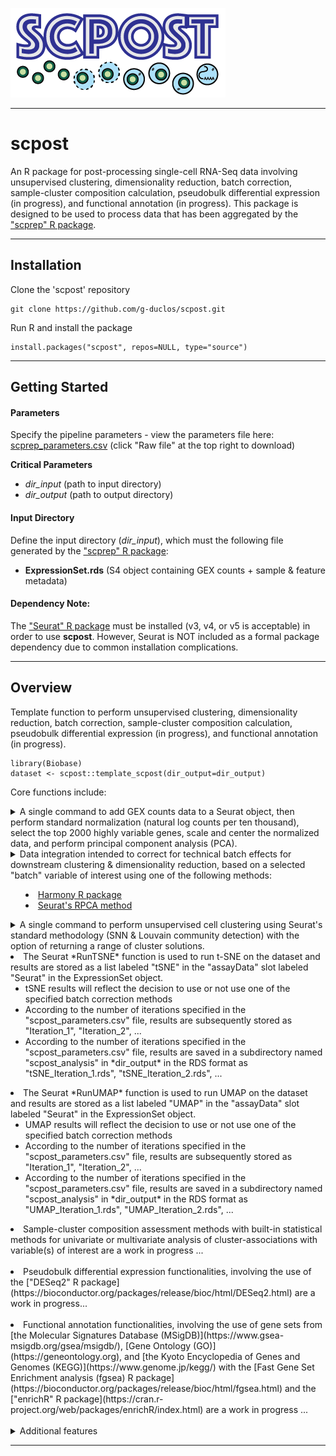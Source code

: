 ![Logo](inst/extdata/scpost_Logo.png)

***

# scpost
An R package for post-processing single-cell RNA-Seq data involving unsupervised clustering, dimensionality reduction, batch correction, sample-cluster composition calculation, pseudobulk differential expression (in progress), and functional annotation (in progress). This package is designed to be used to process data that has been aggregated by the ["scprep" R package](https://github.com/g-duclos/scprep).

***

## Installation

Clone the 'scpost' repository
```
git clone https://github.com/g-duclos/scpost.git
```

Run R and install the package
```
install.packages("scpost", repos=NULL, type="source")
```

***

## Getting Started

#### Parameters
Specify the pipeline parameters - view the parameters file here: [scprep_parameters.csv](inst/extdata/scpost_parameters.csv) (click "Raw file" at the top right to download)

**Critical Parameters**
* *dir_input* (path to input directory)
* *dir_output* (path to output directory)

#### Input Directory
Define the input directory (*dir_input*), which must the following file generated by the ["scprep" R package](https://github.com/g-duclos/scprep):
* **ExpressionSet.rds** (S4 object containing GEX counts + sample & feature metadata)

#### Dependency Note:
The ["Seurat" R package](https://satijalab.org/seurat/) must be installed (v3, v4, or v5 is acceptable) in order to use **scpost**. However, Seurat is NOT included as a formal package dependency due to common installation complications.

***

## Overview

Template function to perform unsupervised clustering, dimensionality reduction, batch correction, sample-cluster composition calculation, pseudobulk differential expression (in progress), and functional annotation (in progress).

```
library(Biobase)
dataset <- scpost::template_scpost(dir_output=dir_output)
```

Core functions include:

<details>
	<summary>
		A single command to add GEX counts data to a Seurat object, then perform standard normalization (natural log counts per ten thousand), select the top 2000 highly variable genes, scale and center the normalized data, and perform principal component analysis (PCA).
	</summary>
<pre>
# Select high quality cells
cells <- dataset$ID[which(dataset$Cell_Filter == "Cell")]
</pre>
<pre>
# Select genes with minimum expression requirements
genes <- Biobase::fData(dataset)$Ensembl[which(fData(dataset)$Gene_Filter == "Expressed")]
</pre>
<pre>
# Build Seurat object, normalize, select HVG, scale, & PCA
seurat.obj <- scpost::scpost_seurat_init(
    counts=counts[genes, cells],
    pc_max=pc_max,
    verbose=verbose)
</pre>
</details>


<details>
	<summary>
		Data integration intended to correct for technical batch effects for downstream clustering & dimensionality reduction, based on a selected "batch" variable of interest using one of the following methods:
		<ul><li>
			<a href="https://github.com/immunogenomics/harmony">Harmony R package</a>
		</li>
		<li>
			<a href="https://satijalab.org/seurat/articles/integration_rpca.html">Seurat's RPCA method</a>
		</li>
	</summary>
<pre>
# Select batch metadata according to metadata variable of interest
batch_metadata <- Biobase::pData(dataset)[colnames(seurat.obj), batch_var]
names(batch_metadata) <- colnames(seurat.obj)
</pre>
<pre>
# Perform batch correction with "harmony" or "rpca" method
seurat.obj <- scpost::scpost_batch_correction(
   	seurat.obj=seurat.obj,
    batch_metadata=batch_metadata,
    method=reduction,
    pc_max=pc_max,
    verbose=verbose)
</pre>
</details>

<details>
	<summary>
		A single command to perform unsupervised cell clustering using Seurat's standard methodology (SNN & Louvain community detection) with the option of returning a range of cluster solutions.
	</summary>
<pre>
# Perform unsupervised clustering
seurat.obj <- scpost::scpost_seurat_cluster(
	seurat.obj=seurat.obj,
	pc_max=pc_max,
	resolution=res,
	reduction=reduction,
	seurat_return=TRUE,
	verbose=verbose)
</pre>
</details>


<li>
	The Seurat *RunTSNE* function is used to run t-SNE on the dataset and results are stored as a list labeled "tSNE" in the "assayData" slot labeled "Seurat" in the ExpressionSet object.
	<ul><li>
		tSNE results will reflect the decision to use or not use one of the specified batch correction methods
	</li>
	<li>
		According to the number of iterations specified in the "scpost_parameters.csv" file, results are subsequently stored as "Iteration_1", "Iteration_2", ...
	</li>
	<li>
		According to the number of iterations specified in the "scpost_parameters.csv" file, results are saved in a subdirectory named "scpost_analysis" in *dir_output* in the RDS format as "tSNE_Iteration_1.rds", "tSNE_Iteration_2.rds", ...
	</li>
</ul>


<li>
	The Seurat *RunUMAP* function is used to run UMAP on the dataset and results are stored as a list labeled "UMAP" in the "assayData" slot labeled "Seurat" in the ExpressionSet object.
	<ul><li>
		UMAP results will reflect the decision to use or not use one of the specified batch correction methods
	</li>
	<li>
		According to the number of iterations specified in the "scpost_parameters.csv" file, results are subsequently stored as "Iteration_1", "Iteration_2", ...
	</li>
	<li>
		According to the number of iterations specified in the "scpost_parameters.csv" file, results are saved in a subdirectory named "scpost_analysis" in *dir_output* in the RDS format as "UMAP_Iteration_1.rds", "UMAP_Iteration_2.rds", ...
	</li>
</ul>


<li>
	Sample-cluster composition assessment methods with built-in statistical methods for univariate or multivariate analysis of cluster-associations with variable(s) of interest are a work in progress ...
</li>
<br>


<li>
	Pseudobulk differential expression functionalities, involving the use of the ["DESeq2" R package](https://bioconductor.org/packages/release/bioc/html/DESeq2.html) are a work in progress...
</li>
<br>


<li>
	Functional annotation functionalities, involving the use of gene sets from [the Molecular Signatures Database (MSigDB)](https://www.gsea-msigdb.org/gsea/msigdb/), [Gene Ontology (GO)](https://geneontology.org), and [the Kyoto Encyclopedia of Genes and Genomes (KEGG)](https://www.genome.jp/kegg/) with the [Fast Gene Set Enrichment analysis (fgsea) R package](https://bioconductor.org/packages/release/bioc/html/fgsea.html) and the ["enrichR" R package](https://cran.r-project.org/web/packages/enrichR/index.html) are a work in progress ...
</li>
<br>


<details>
	<summary>Additional features</summary>
<ul><li>
	Store parameters specified in the scpost_parameters.csv file in a list labeled "Parameters" in the "assayData" slot labeled "Params" in the ExpressionSet object
</li>

<li>
	Save ExpressionSet RDS object in *dir_output*
</li>
</ul>
</details>

***
